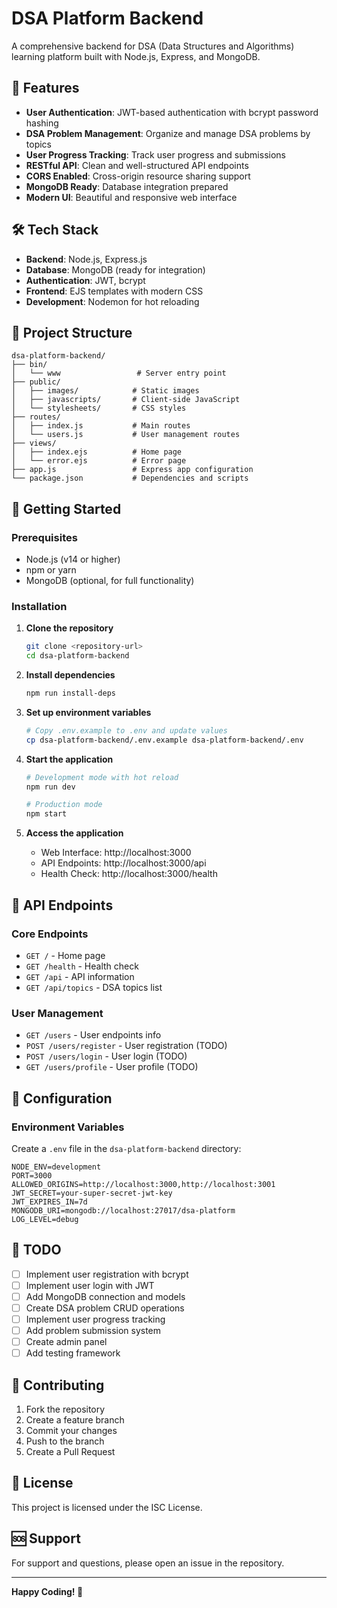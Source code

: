 # DSA Platform Backend

A comprehensive backend for DSA (Data Structures and Algorithms) learning platform built with Node.js, Express, and MongoDB.

## 🚀 Features

- **User Authentication**: JWT-based authentication with bcrypt password hashing
- **DSA Problem Management**: Organize and manage DSA problems by topics
- **User Progress Tracking**: Track user progress and submissions
- **RESTful API**: Clean and well-structured API endpoints
- **CORS Enabled**: Cross-origin resource sharing support
- **MongoDB Ready**: Database integration prepared
- **Modern UI**: Beautiful and responsive web interface

## 🛠️ Tech Stack

- **Backend**: Node.js, Express.js
- **Database**: MongoDB (ready for integration)
- **Authentication**: JWT, bcrypt
- **Frontend**: EJS templates with modern CSS
- **Development**: Nodemon for hot reloading

## 📁 Project Structure

```
dsa-platform-backend/
├── bin/
│   └── www                 # Server entry point
├── public/
│   ├── images/            # Static images
│   ├── javascripts/       # Client-side JavaScript
│   └── stylesheets/       # CSS styles
├── routes/
│   ├── index.js           # Main routes
│   └── users.js           # User management routes
├── views/
│   ├── index.ejs          # Home page
│   └── error.ejs          # Error page
├── app.js                 # Express app configuration
└── package.json           # Dependencies and scripts
```

## 🚀 Getting Started

### Prerequisites

- Node.js (v14 or higher)
- npm or yarn
- MongoDB (optional, for full functionality)

### Installation

1. **Clone the repository**
   ```bash
   git clone <repository-url>
   cd dsa-platform-backend
   ```

2. **Install dependencies**
   ```bash
   npm run install-deps
   ```

3. **Set up environment variables**
   ```bash
   # Copy .env.example to .env and update values
   cp dsa-platform-backend/.env.example dsa-platform-backend/.env
   ```

4. **Start the application**
   ```bash
   # Development mode with hot reload
   npm run dev
   
   # Production mode
   npm start
   ```

5. **Access the application**
   - Web Interface: http://localhost:3000
   - API Endpoints: http://localhost:3000/api
   - Health Check: http://localhost:3000/health

## 📡 API Endpoints

### Core Endpoints
- `GET /` - Home page
- `GET /health` - Health check
- `GET /api` - API information
- `GET /api/topics` - DSA topics list

### User Management
- `GET /users` - User endpoints info
- `POST /users/register` - User registration (TODO)
- `POST /users/login` - User login (TODO)
- `GET /users/profile` - User profile (TODO)

## 🔧 Configuration

### Environment Variables

Create a `.env` file in the `dsa-platform-backend` directory:

```env
NODE_ENV=development
PORT=3000
ALLOWED_ORIGINS=http://localhost:3000,http://localhost:3001
JWT_SECRET=your-super-secret-jwt-key
JWT_EXPIRES_IN=7d
MONGODB_URI=mongodb://localhost:27017/dsa-platform
LOG_LEVEL=debug
```

## 🚧 TODO

- [ ] Implement user registration with bcrypt
- [ ] Implement user login with JWT
- [ ] Add MongoDB connection and models
- [ ] Create DSA problem CRUD operations
- [ ] Implement user progress tracking
- [ ] Add problem submission system
- [ ] Create admin panel
- [ ] Add testing framework

## 🤝 Contributing

1. Fork the repository
2. Create a feature branch
3. Commit your changes
4. Push to the branch
5. Create a Pull Request

## 📝 License

This project is licensed under the ISC License.

## 🆘 Support

For support and questions, please open an issue in the repository.

---

**Happy Coding! 🎉**
